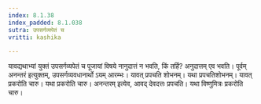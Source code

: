 ```yaml
---
index: 8.1.38
index_padded: 8.1.038
sutra: उपसर्गव्यपेतं च
vritti: kashika

---
```

यावद्यथाभ्यां युक्तं उपसर्गव्यपेतं च पूजायां विषये नानुदात्तं न भवति, किं तर्हि? अनुदात्तम् एव भवति। पूर्वम् अनन्तरं इत्युक्तम्, उपसर्गव्यवधानार्थो ऽयम् आरम्भः। यावत् प्रपचति शोभनम्। यथा प्रपचतिशोभनम्। यावत् प्रकरोति चारु। यथा प्रकरोति चारु। अनन्तरम् इत्येव, आवद् देवदत्तः प्रपचति। यथा विष्णुमित्रः प्रकरोति चारु।